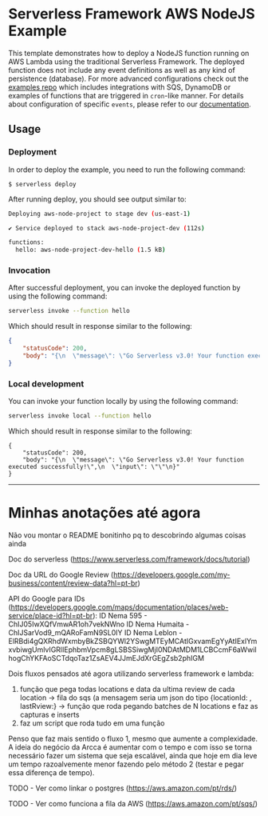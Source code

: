 <!--
title: 'AWS NodeJS Example'
description: 'This template demonstrates how to deploy a NodeJS function running on AWS Lambda using the traditional Serverless Framework.'
layout: Doc
framework: v3
platform: AWS
language: nodeJS
priority: 1
authorLink: 'https://github.com/serverless'
authorName: 'Serverless, inc.'
authorAvatar: 'https://avatars1.githubusercontent.com/u/13742415?s=200&v=4'
-->


# Serverless Framework AWS NodeJS Example

This template demonstrates how to deploy a NodeJS function running on AWS Lambda using the traditional Serverless Framework. The deployed function does not include any event definitions as well as any kind of persistence (database). For more advanced configurations check out the [examples repo](https://github.com/serverless/examples/) which includes integrations with SQS, DynamoDB or examples of functions that are triggered in `cron`-like manner. For details about configuration of specific `events`, please refer to our [documentation](https://www.serverless.com/framework/docs/providers/aws/events/).

## Usage

### Deployment

In order to deploy the example, you need to run the following command:

```
$ serverless deploy
```

After running deploy, you should see output similar to:

```bash
Deploying aws-node-project to stage dev (us-east-1)

✔ Service deployed to stack aws-node-project-dev (112s)

functions:
  hello: aws-node-project-dev-hello (1.5 kB)
```

### Invocation

After successful deployment, you can invoke the deployed function by using the following command:

```bash
serverless invoke --function hello
```

Which should result in response similar to the following:

```json
{
    "statusCode": 200,
    "body": "{\n  \"message\": \"Go Serverless v3.0! Your function executed successfully!\",\n  \"input\": {}\n}"
}
```

### Local development

You can invoke your function locally by using the following command:

```bash
serverless invoke local --function hello
```

Which should result in response similar to the following:

```
{
    "statusCode": 200,
    "body": "{\n  \"message\": \"Go Serverless v3.0! Your function executed successfully!\",\n  \"input\": \"\"\n}"
}
```
------------------------------------------------------------------------------------------------------------------------------------------------------------------------------------------------------------------------
# Minhas anotações até agora

Não vou montar o README bonitinho pq to descobrindo algumas coisas ainda

Doc do serverless (https://www.serverless.com/framework/docs/tutorial)

Doc da URL do Google Review (https://developers.google.com/my-business/content/review-data?hl=pt-br)

API do Google para IDs (https://developers.google.com/maps/documentation/places/web-service/place-id?hl=pt-br):
ID Nema 595 - ChIJ05IwXQfVmwAR1oh7vekNWno
ID Nema Humaita - ChIJSarVod9_mQARoFamN9SL0IY
ID Nema Leblon - ElRBdi4gQXRhdWxmbyBkZSBQYWl2YSwgMTEyMCAtIGxvamEgYyAtIExlYmxvbiwgUmlvIGRlIEphbmVpcm8gLSBSSiwgMjI0NDAtMDM1LCBCcmF6aWwiIhogChYKFAoSCTdqoTaz1ZsAEV4JJmEJdXrGEgZsb2phIGM

Dois fluxos pensados até agora utilizando serverless framework e lambda:
1. função que pega todas locations e data da ultima review de cada location -> fila do sqs (a mensagem seria um json do tipo {locationId: <id>, lastRview:<datetime>} -> função que roda pegando batches de N locations e faz as capturas e inserts
2. faz um script que roda tudo em uma função

Penso que faz mais sentido o fluxo 1, mesmo que aumente a complexidade. A ideia do negócio da Arcca é aumentar com o tempo e com isso se torna necessário fazer um sistema que seja escalável, ainda que hoje em dia leve um tempo razoalvemente menor fazendo pelo método 2 (testar e pegar essa diferença de tempo).

TODO - Ver como linkar o postgres (https://aws.amazon.com/pt/rds/)

TODO - Ver como funciona a fila da AWS (https://aws.amazon.com/pt/sqs/)
